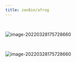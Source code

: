 ```yaml
---
title: zan8in/afrog
---
```


<template>
  <div style="background-color: #F5F5F5; padding: 24px;">
    <a-page-header
      :ghost="false"
      title="zan8in/afrog"
      sub-title="一个挖洞工具 - A tool for finding vulnerabilities"
      @back="() => $router.go(-1)"
    >
      <template>
      <a-comment>
        <a slot="author">zan8in</a>
        <a-avatar
          slot="avatar"
          src="/img/afrog.ico"
          alt="afrog"
        />
        <p slot="content">
          afrog 是一个挖洞工具。如果你想挖 SQL 注入、XSS、文件包含等漏洞，AWVS 做得更好，否则试试 afrog。
        </p>
        </a-tooltip>
      </a-comment>
    </template>
      <template slot="extra">
        <a-button href="https://github.com/zan8in/afrog" key="1" type="primary">
          Github
        </a-button>
      </template>
      <a-descriptions size="small" :column="4">
        <a-descriptions-item label="项目创作者">
          <a>zan8in</a>
        </a-descriptions-item>
        <a-descriptions-item label="安全方向">
          <a>漏洞扫描器</a>
        </a-descriptions-item>
        <a-descriptions-item label="创建时间">
          <a>2022-03-28</a>
        </a-descriptions-item>
        <a-descriptions-item label="作者寄语">
          Poc 共[455]个，持续更新，喜欢请点赞🌟⭐，不迷路～
        </a-descriptions-item>
      </a-descriptions>
    </a-page-header>
  </div>
</template>

<style>
tr:last-child td {
  padding-bottom: 0;
}
</style>




<br/>

![image-20220328175728660](img/2.png)

<br/>

![image-20220328175728660](img/3.png)
